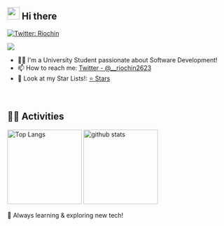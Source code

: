 <!-- 1. GitHub usernameを変更 -->

<!-- 2. プロフィールや連絡先を変更 -->
## <img src="https://media.giphy.com/media/hvRJCLFzcasrR4ia7z/giphy.gif" width="28"> Hi there
[![Twitter: Riochin](https://img.shields.io/twitter/follow/__Riochin2623?style=social)](https://twitter.com/__Riochin2623)

<div align="left">

  <img src="https://komarev.com/ghpvc/?username=Riochin" />
</div>

- 🧑‍💻 I'm a University Student passionate about Software Development!
- 📫 How to reach me: [Twitter - @__riochin2623](https://twitter.com/__riochin2623)
- 👀 Look at my Star Lists!: [⭐️ Stars ](https://github.com/Riochin?tab=stars)
<br>


<!-- 3. 好きな技術スタックに変更 -->
<!-- ライトモート：theme=light, ダークモート：theme=dark -->
<!-- アイコンの選択肢一覧：https://arc.net/l/quote/zizyykfh -->

<!--
## 🌱 Skills
<img alt="my skills" src="https://skillicons.dev/icons?theme=dark&perline=7&i=html,css,js,ts,react,next,figma,java,python,fastapi,docker,aws,firebase" />
<br>
 -->

<!-- 4. GitHub usernameを変更, 2箇所  -->
<!-- ライトモート：theme=light, ダークモート：theme=vue-dark  -->
## 🏃‍♀️ Activities
<div align="left"> 
  <img alt="Top Langs" height="170px" src="https://github-readme-stats.vercel.app/api?username=Riochin&theme=dracula&layout=compact" />
  <img alt="github stats" height="170px" src="https://github-readme-stats.vercel.app/api/top-langs/?username=Riochin&theme=dracula&layout=compact" />
</div>

🚀 Always learning & exploring new tech!


<!--
This repository is a ✨ _special_ ✨ repository because its `README.md` (this file) appears on your GitHub profile.

Here are some ideas to get you started:

- 🔭 I’m currently working on ...
- 🌱 I’m currently learning ...
- 👯 I’m looking to collaborate on ...
- 🤔 I’m looking for help with ...
- 💬 Ask me about ...
- 📫 How to reach me: ...
- 😄 Pronouns: ...
- ⚡ Fun fact: ...
-->

